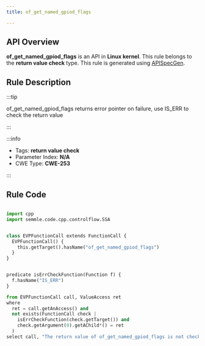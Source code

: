 ```yaml
---
title: of_get_named_gpiod_flags

---
```



## API Overview
**of_get_named_gpiod_flags** is an API in **Linux kernel**. This rule belongs to the **return value check** type. This rule is generated using [APISpecGen](../../tools/APISpecGen).
## Rule Description

:::tip

of_get_named_gpiod_flags returns error pointer on failure, use IS_ERR to check the return value

:::

:::info

- Tags: **return value check**
- Parameter Index: **N/A**
- CWE Type: **CWE-253**

:::

## Rule Code
```python

import cpp
import semmle.code.cpp.controlflow.SSA


class EVPFunctionCall extends FunctionCall {
  EVPFunctionCall() {
    this.getTarget().hasName("of_get_named_gpiod_flags")
  }
}


predicate isErrCheckFunction(Function f) {
  f.hasName("IS_ERR") 
}

from EVPFunctionCall call, ValueAccess ret
where
  ret = call.getAnAccess() and
  not exists(FunctionCall check |
    isErrCheckFunction(check.getTarget()) and
    check.getArgument(0).getAChild*() = ret
  )
select call, "The return value of of_get_named_gpiod_flags is not checked with IS_ERR."
    
```